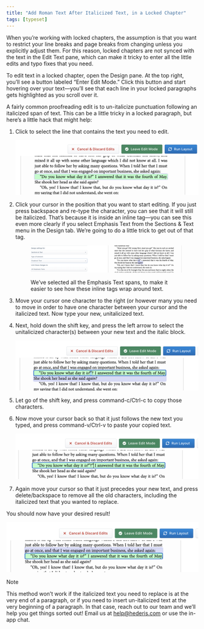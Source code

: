 ```yaml
---
title: "Add Roman Text After Italicized Text, in a Locked Chapter"
tags: [typeset]
---
```

 
<html><body><section data-type="chapter" class="hsecchapter" data-hederis-type="hsecchapter" id="unitalicize-text" data-pi-attrs="id: unitalicize-text; data-tags: typeset;" role="doc-chapter" data-tags="typeset" data-author-name=" " data-book-title=" " title="Add Roman Text After Italicized Text, in a Locked Chapter"><p class="hblkp" data-hederis-type="hblkp" id="pIpmD7GmG">When you&#8217;re working with locked chapters, the assumption is that you want to restrict your line breaks and page breaks from changing unless you explicitly adjust them. For this reason, locked chapters are not synced with the text in the Edit Text pane, which can make it tricky to enter all the little edits and typo fixes that you need.</p><p class="hblkp" data-hederis-type="hblkp" id="pIXnLgHMx">To edit text in a locked chapter, open the Design pane. At the top right, you&#8217;ll see a button labeled &#8220;Enter Edit Mode.&#8221; Click this button and start hovering over your text&#8212;you&#8217;ll see that each line in your locked paragraphs gets highlighted as you scroll over it.</p><p class="hblkp" data-hederis-type="hblkp" id="piiFNmMRN">A fairly common proofreading edit is to un-italicize punctuation following an italicized span of text. This can be a little tricky in a locked paragraph, but here&#8217;s a little hack that might help:</p><ol class="hwprnumlist" data-hederis-type="hwprnumlist" id="pbogVhYqR"><li class="hblkoli" data-hederis-type="hblkoli" id="lickzPbJbg"><p class="hblkoli" data-hederis-type="hblklip" id="phLTJK6L8">Click to select the line that contains the text you need to edit.</p><img data-hederis-type="hblkimg" class="hblkimg" id="pdshjcG9y" src="/images/edit_ital_1.png" data-img-src="/images/edit_ital_1.png"/></li><li class="hblkoli" data-hederis-type="hblkoli" id="liaIdGe40w"><p class="hblkoli" data-hederis-type="hblklip" id="paQn1d8No">Click your cursor in the position that you want to start editing. If you just press backspace and re-type the character, you can see that it will still be italicized. That&#8217;s because it is inside an inline tag&#8212;you can see this even more clearly if you select Emphasis Text from the Sections &amp; Text menu in the Design tab. We&#8217;re going to do a little trick to get out of that tag.</p><figure class="hwprfig" data-hederis-type="hwprfig" id="pjYQ9czgU"><img data-hederis-type="hblkimg" class="hblkimg" id="psqageNN4" src="/images/edit_ital_all_emphasis.png" data-img-src="/images/edit_ital_all_emphasis.png"/><p class="hblkcaption" data-hederis-type="hblkcaption" id="pRalCREOH">We&#8217;ve selected all the Emphasis Text spans, to make it easier to see how these inline tags wrap around text.</p></figure></li><li class="hblkoli" data-hederis-type="hblkoli" id="li7DHs1q50"><p class="hblkoli" data-hederis-type="hblklip" id="pJyWcwGBJ">Move your cursor one character to the right (or however many you need to move in order to have one character between your cursor and the italicized text. Now type your new, unitalicized text.</p></li><li class="hblkoli" data-hederis-type="hblkoli" id="liN8mJ3b5g"><p class="hblkoli" data-hederis-type="hblklip" id="pQSPKJ4fI">Next, hold down the shift key, and press the left arrow to select the unitalicized character(s) between your new text and the italic block. </p><img data-hederis-type="hblkimg" class="hblkimg" id="pNRQNOvTf" src="/images/edit_ital_2.png" data-img-src="/images/edit_ital_2.png"/></li><li class="hblkoli" data-hederis-type="hblkoli" id="liAelt9VwY"><p class="hblkoli" data-hederis-type="hblklip" id="p4DlRWVAW">Let go of the shift key, and press command-c/Ctrl-c to copy those characters.</p></li><li class="hblkoli" data-hederis-type="hblkoli" id="li33LqSlHs"><p class="hblkoli" data-hederis-type="hblklip" id="p8pjNuBBz">Now move your cursor back so that it just follows the new text you typed, and press command-v/Ctrl-v to paste your copied text.</p><img data-hederis-type="hblkimg" class="hblkimg" id="p01BZLSu1" src="/images/edit_ital_3.png" data-img-src="/images/edit_ital_3.png"/></li><li class="hblkoli" data-hederis-type="hblkoli" id="liibPDK9mR"><p class="hblkoli" data-hederis-type="hblklip" id="parDvvpwQ">Again move your cursor so that it just precedes your new text, and press delete/backspace to remove all the old characters, including the italicized text that you wanted to replace.</p></li></ol><p class="hblkp" data-hederis-type="hblkp" id="p0VBeK0UP">You should now have your desired result!</p><img data-hederis-type="hblkimg" class="hblkimg" id="pYj2unikY" src="/images/edit_ital_4.png" data-img-src="/images/edit_ital_4.png"/><aside class="hwprbox box" data-hederis-type="hwprbox" id="pU8DL0ogE" data-type="sidebar"><p class="hblktype" data-hederis-type="hblktype" id="pwwk1XNze">Note</p><p class="hblkp" data-hederis-type="hblkp" id="pmrYGIvWw">This method won&#8217;t work if the italicized text you need to replace is at the very end of a paragraph, or if you need to insert un-italicized text at the very beginning of a paragraph. In that case, reach out to our team and we&#8217;ll help you get things sorted out! Email us at <a href="mailto:help@hederis.com" data-hederis-type="hspana" id="pJ8Ezw863"><span class="Hyperlink" data-hederis-type="hspnspan" id="pXzylYaYy">help@hederis.com</span></a> or use the in-app chat.</p></aside></section></body></html>
